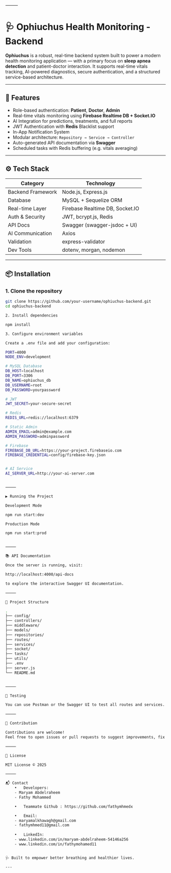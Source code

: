 

⸻


# 🩺 Ophiuchus Health Monitoring - Backend

**Ophiuchus** is a robust, real-time backend system built to power a modern health monitoring application — with a primary focus on **sleep apnea detection** and patient-doctor interaction. It supports real-time vitals tracking, AI-powered diagnostics, secure authentication, and a structured service-based architecture.

---

## 🚀 Features

- Role-based authentication: **Patient**, **Doctor**, **Admin**
- Real-time vitals monitoring using **Firebase Realtime DB + Socket.IO**
- AI Integration for predictions, treatments, and full reports
- JWT Authentication with **Redis** Blacklist support
- In-App Notification System
- Modular architecture: `Repository → Service → Controller`
- Auto-generated API documentation via **Swagger**
- Scheduled tasks with Redis buffering (e.g. vitals averaging)

---

## ⚙️ Tech Stack

| Category          | Technology                        |
|-------------------|------------------------------------|
| Backend Framework | Node.js, Express.js                |
| Database          | MySQL + Sequelize ORM              |
| Real-time Layer   | Firebase Realtime DB, Socket.IO    |
| Auth & Security   | JWT, bcrypt.js, Redis              |
| API Docs          | Swagger (swagger-jsdoc + UI)       |
| AI Communication  | Axios                              |
| Validation        | express-validator                  |
| Dev Tools         | dotenv, morgan, nodemon            |

---

## 📦 Installation

### 1. Clone the repository
```bash
git clone https://github.com/your-username/ophiuchus-backend.git
cd ophiuchus-backend

2. Install dependencies

npm install

3. Configure environment variables

Create a .env file and add your configuration:

PORT=4000
NODE_ENV=development

# MySQL Database
DB_HOST=localhost
DB_PORT=3306
DB_NAME=ophiuchus_db
DB_USERNAME=root
DB_PASSWORD=yourpassword

# JWT
JWT_SECRET=your-secure-secret

# Redis
REDIS_URL=redis://localhost:6379

# Static Admin
ADMIN_EMAIL=admin@example.com
ADMIN_PASSWORD=adminpassword

# Firebase
FIREBASE_DB_URL=https://your-project.firebaseio.com
FIREBASE_CREDENTIAL=config/firebase-key.json


# AI Service
AI_SERVER_URL=http://your-ai-server.com


⸻

▶️ Running the Project

Development Mode

npm run start:dev

Production Mode

npm run start:prod


⸻

📚 API Documentation

Once the server is running, visit:

http://localhost:4000/api-docs

to explore the interactive Swagger UI documentation.

⸻

🧠 Project Structure

.
├── config/
├── controllers/
├── middleware/
├── models/
├── repositories/
├── routes/
├── services/
├── socket/
├── tasks/
├── utils/
├── .env
├── server.js
└── README.md


⸻

🧪 Testing

You can use Postman or the Swagger UI to test all routes and services.

⸻

🤝 Contribution

Contributions are welcome!
Feel free to open issues or pull requests to suggest improvements, fix bugs, or add new features.

⸻

📄 License

MIT License © 2025

⸻

📬 Contact
	•	Developers: 
    - Maryam Abdelraheem
    - Fathy Mohammed

    •	Teammate Github : https://github.com/fathymhmedx

    •	Email: 
    - maryamalkhawagh@gmail.com
    - fathymhmed11@gmail.com
	
    •	LinkedIn: 
    - www.linkedin.com/in/maryam-abdelraheem-54146a256
    - www.linkedin.com/in/fathymohamed11


🩺 Built to empower better breathing and healthier lives.

---

